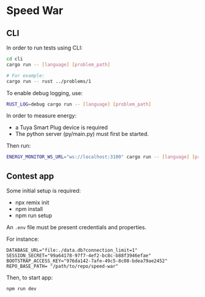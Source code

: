 # Speed War

## CLI

In order to run tests using CLI:

```sh
cd cli
cargo run -- [language] [problem_path]

# For example:
cargo run -- rust ../problems/1
```

To enable debug logging, use:

```sh
RUST_LOG=debug cargo run -- [language] [problem_path]
```

In order to measure energy:

- a Tuya Smart Plug device is required
- The python server (py/main.py) must first be started.

Then run:

```sh
ENERGY_MONITOR_WS_URL="ws://localhost:3100" cargo run -- [language] [problem_path]
```

## Contest app

Some initial setup is required:

- npx remix init
- npm install
- npm run setup

An `.env` file must be present credentials and properties.

For instance:

```
DATABASE_URL="file:./data.db?connection_limit=1"
SESSION_SECRET="99a64178-97f7-4ef2-bc8c-b88f3946efae"
BOOTSTRAP_ACCESS_KEY="976da142-7afe-49c5-8c08-bdea79ae2452"
REPO_BASE_PATH= "/path/to/repo/speed-war"
```

Then, to start app:

```
npm run dev
```
